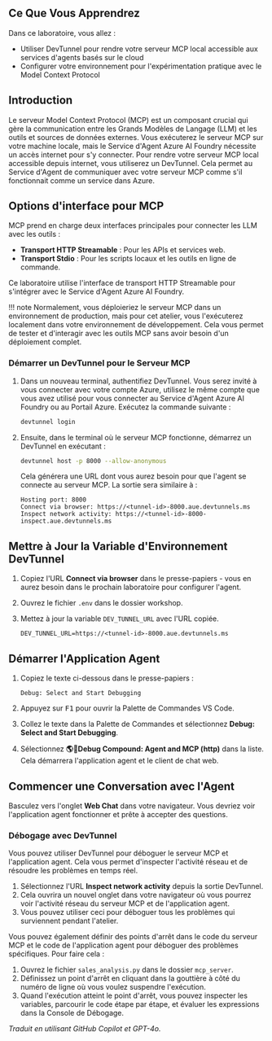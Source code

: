 ## Ce Que Vous Apprendrez

Dans ce laboratoire, vous allez :

- Utiliser DevTunnel pour rendre votre serveur MCP local accessible aux services d'agents basés sur le cloud
- Configurer votre environnement pour l'expérimentation pratique avec le Model Context Protocol

## Introduction

Le serveur Model Context Protocol (MCP) est un composant crucial qui gère la communication entre les Grands Modèles de Langage (LLM) et les outils et sources de données externes. Vous exécuterez le serveur MCP sur votre machine locale, mais le Service d'Agent Azure AI Foundry nécessite un accès internet pour s'y connecter. Pour rendre votre serveur MCP local accessible depuis internet, vous utiliserez un DevTunnel. Cela permet au Service d'Agent de communiquer avec votre serveur MCP comme s'il fonctionnait comme un service dans Azure.

## Options d'interface pour MCP

MCP prend en charge deux interfaces principales pour connecter les LLM avec les outils :

- **Transport HTTP Streamable** : Pour les APIs et services web.
- **Transport Stdio** : Pour les scripts locaux et les outils en ligne de commande.

Ce laboratoire utilise l'interface de transport HTTP Streamable pour s'intégrer avec le Service d'Agent Azure AI Foundry.

!!! note
    Normalement, vous déploieriez le serveur MCP dans un environnement de production, mais pour cet atelier, vous l'exécuterez localement dans votre environnement de développement. Cela vous permet de tester et d'interagir avec les outils MCP sans avoir besoin d'un déploiement complet.

### Démarrer un DevTunnel pour le Serveur MCP

1. Dans un nouveau terminal, authentifiez DevTunnel. Vous serez invité à vous connecter avec votre compte Azure, utilisez le même compte que vous avez utilisé pour vous connecter au Service d'Agent Azure AI Foundry ou au Portail Azure. Exécutez la commande suivante :

    ```bash
    devtunnel login
    ```

1. Ensuite, dans le terminal où le serveur MCP fonctionne, démarrez un DevTunnel en exécutant :

    ```bash
    devtunnel host -p 8000 --allow-anonymous
    ```

    Cela générera une URL dont vous aurez besoin pour que l'agent se connecte au serveur MCP. La sortie sera similaire à :

    ```text
    Hosting port: 8000
    Connect via browser: https://<tunnel-id>-8000.aue.devtunnels.ms
    Inspect network activity: https://<tunnel-id>-8000-inspect.aue.devtunnels.ms
    ```

## Mettre à Jour la Variable d'Environnement DevTunnel

1. Copiez l'URL **Connect via browser** dans le presse-papiers - vous en aurez besoin dans le prochain laboratoire pour configurer l'agent.
2. Ouvrez le fichier `.env` dans le dossier workshop.
3. Mettez à jour la variable `DEV_TUNNEL_URL` avec l'URL copiée.

    ```text
    DEV_TUNNEL_URL=https://<tunnel-id>-8000.aue.devtunnels.ms
    ```

## Démarrer l'Application Agent

1. Copiez le texte ci-dessous dans le presse-papiers :

    ```text
    Debug: Select and Start Debugging
    ```

2. Appuyez sur <kbd>F1</kbd> pour ouvrir la Palette de Commandes VS Code.
3. Collez le texte dans la Palette de Commandes et sélectionnez **Debug: Select and Start Debugging**.
4. Sélectionnez **🌎🤖Debug Compound: Agent and MCP (http)** dans la liste. Cela démarrera l'application agent et le client de chat web.

## Commencer une Conversation avec l'Agent

Basculez vers l'onglet **Web Chat** dans votre navigateur. Vous devriez voir l'application agent fonctionner et prête à accepter des questions.

### Débogage avec DevTunnel

Vous pouvez utiliser DevTunnel pour déboguer le serveur MCP et l'application agent. Cela vous permet d'inspecter l'activité réseau et de résoudre les problèmes en temps réel.

1. Sélectionnez l'URL **Inspect network activity** depuis la sortie DevTunnel.
2. Cela ouvrira un nouvel onglet dans votre navigateur où vous pourrez voir l'activité réseau du serveur MCP et de l'application agent.
3. Vous pouvez utiliser ceci pour déboguer tous les problèmes qui surviennent pendant l'atelier.

Vous pouvez également définir des points d'arrêt dans le code du serveur MCP et le code de l'application agent pour déboguer des problèmes spécifiques. Pour faire cela :

1. Ouvrez le fichier `sales_analysis.py` dans le dossier `mcp_server`.
2. Définissez un point d'arrêt en cliquant dans la gouttière à côté du numéro de ligne où vous voulez suspendre l'exécution.
3. Quand l'exécution atteint le point d'arrêt, vous pouvez inspecter les variables, parcourir le code étape par étape, et évaluer les expressions dans la Console de Débogage.

*Traduit en utilisant GitHub Copilot et GPT-4o.*
